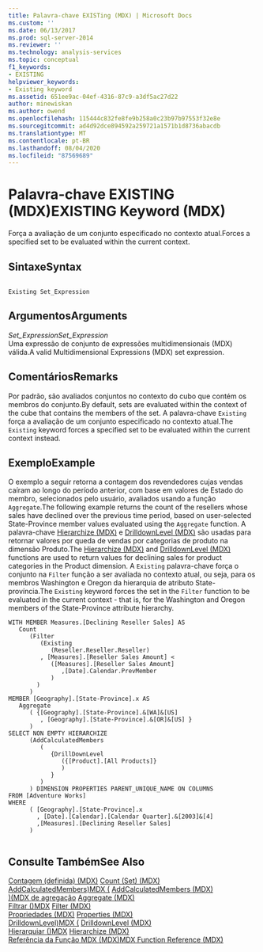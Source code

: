```yaml
---
title: Palavra-chave EXISTing (MDX) | Microsoft Docs
ms.custom: ''
ms.date: 06/13/2017
ms.prod: sql-server-2014
ms.reviewer: ''
ms.technology: analysis-services
ms.topic: conceptual
f1_keywords:
- EXISTING
helpviewer_keywords:
- Existing keyword
ms.assetid: 651ee9ac-04ef-4316-87c9-a3df5ac27d22
author: minewiskan
ms.author: owend
ms.openlocfilehash: 115444c832fe8fe9b258a0c23b97b97553f32e8e
ms.sourcegitcommit: ad4d92dce894592a259721a1571b1d8736abacdb
ms.translationtype: MT
ms.contentlocale: pt-BR
ms.lasthandoff: 08/04/2020
ms.locfileid: "87569689"
---
```

# <a name="existing-keyword-mdx"></a><span data-ttu-id="c217f-102">Palavra-chave EXISTING (MDX)</span><span class="sxs-lookup"><span data-stu-id="c217f-102">EXISTING Keyword (MDX)</span></span>
  <span data-ttu-id="c217f-103">Força a avaliação de um conjunto especificado no contexto atual.</span><span class="sxs-lookup"><span data-stu-id="c217f-103">Forces a specified set to be evaluated within the current context.</span></span>  
  
## <a name="syntax"></a><span data-ttu-id="c217f-104">Sintaxe</span><span class="sxs-lookup"><span data-stu-id="c217f-104">Syntax</span></span>  
  
```  
  
Existing Set_Expression  
```  
  
## <a name="arguments"></a><span data-ttu-id="c217f-105">Argumentos</span><span class="sxs-lookup"><span data-stu-id="c217f-105">Arguments</span></span>  
 <span data-ttu-id="c217f-106">*Set_Expression*</span><span class="sxs-lookup"><span data-stu-id="c217f-106">*Set_Expression*</span></span>  
 <span data-ttu-id="c217f-107">Uma expressão de conjunto de expressões multidimensionais (MDX) válida.</span><span class="sxs-lookup"><span data-stu-id="c217f-107">A valid Multidimensional Expressions (MDX) set expression.</span></span>  
  
## <a name="remarks"></a><span data-ttu-id="c217f-108">Comentários</span><span class="sxs-lookup"><span data-stu-id="c217f-108">Remarks</span></span>  
 <span data-ttu-id="c217f-109">Por padrão, são avaliados conjuntos no contexto do cubo que contém os membros do conjunto.</span><span class="sxs-lookup"><span data-stu-id="c217f-109">By default, sets are evaluated within the context of the cube that contains the members of the set.</span></span> <span data-ttu-id="c217f-110">A palavra-chave `Existing` força a avaliação de um conjunto especificado no contexto atual.</span><span class="sxs-lookup"><span data-stu-id="c217f-110">The `Existing` keyword forces a specified set to be evaluated within the current context instead.</span></span>  
  
## <a name="example"></a><span data-ttu-id="c217f-111">Exemplo</span><span class="sxs-lookup"><span data-stu-id="c217f-111">Example</span></span>  
 <span data-ttu-id="c217f-112">O exemplo a seguir retorna a contagem dos revendedores cujas vendas caíram ao longo do período anterior, com base em valores de Estado do membro, selecionados pelo usuário, avaliados usando a função `Aggregate`.</span><span class="sxs-lookup"><span data-stu-id="c217f-112">The following example returns the count of the resellers whose sales have declined over the previous time period, based on user-selected State-Province member values evaluated using the `Aggregate` function.</span></span> <span data-ttu-id="c217f-113">A palavra-chave [Hierarchize &#40;MDX&#41;](/sql/mdx/hierarchize-mdx) e [DrilldownLevel (MDX)](/sql/mdx/drilldownlevel-mdx) são usadas para retornar valores por queda de vendas por categorias de produto na dimensão Produto.</span><span class="sxs-lookup"><span data-stu-id="c217f-113">The [Hierarchize &#40;MDX&#41;](/sql/mdx/hierarchize-mdx) and [DrilldownLevel (MDX)](/sql/mdx/drilldownlevel-mdx) functions are used to return values for declining sales for product categories in the Product dimension.</span></span> <span data-ttu-id="c217f-114">A `Existing` palavra-chave força o conjunto na `Filter` função a ser avaliada no contexto atual, ou seja, para os membros Washington e Oregon da hierarquia de atributo State-província.</span><span class="sxs-lookup"><span data-stu-id="c217f-114">The `Existing` keyword forces the set in the `Filter` function to be evaluated in the current context - that is, for the Washington and Oregon members of the State-Province attribute hierarchy.</span></span>  
  
```  
WITH MEMBER Measures.[Declining Reseller Sales] AS  
   Count  
      (Filter  
         (Existing  
            (Reseller.Reseller.Reseller)  
         , [Measures].[Reseller Sales Amount] <   
            ([Measures].[Reseller Sales Amount]  
               ,[Date].Calendar.PrevMember  
            )  
        )  
      )  
MEMBER [Geography].[State-Province].x AS   
   Aggregate   
      ( {[Geography].[State-Province].&[WA]&[US]  
         , [Geography].[State-Province].&[OR]&[US] }   
      )  
SELECT NON EMPTY HIERARCHIZE   
      (AddCalculatedMembers   
         (   
            {DrillDownLevel  
               ({[Product].[All Products]}  
               )  
            }   
         )   
      ) DIMENSION PROPERTIES PARENT_UNIQUE_NAME ON COLUMNS   
FROM [Adventure Works]  
WHERE   
      ( [Geography].[State-Province].x  
        , [Date].[Calendar].[Calendar Quarter].&[2003]&[4]  
        ,[Measures].[Declining Reseller Sales]  
      )  
  
```  
  
## <a name="see-also"></a><span data-ttu-id="c217f-115">Consulte Também</span><span class="sxs-lookup"><span data-stu-id="c217f-115">See Also</span></span>  
 <span data-ttu-id="c217f-116">[Contagem &#40;definida&#41; &#40;MDX&#41;](/sql/mdx/count-set-mdx) </span><span class="sxs-lookup"><span data-stu-id="c217f-116">[Count &#40;Set&#41; &#40;MDX&#41;](/sql/mdx/count-set-mdx) </span></span>  
 <span data-ttu-id="c217f-117">[AddCalculatedMembers&#41;MDX &#40;](/sql/mdx/addcalculatedmembers-mdx) </span><span class="sxs-lookup"><span data-stu-id="c217f-117">[AddCalculatedMembers &#40;MDX&#41;](/sql/mdx/addcalculatedmembers-mdx) </span></span>  
 <span data-ttu-id="c217f-118">[&#41;&#40;MDX de agregação](/sql/mdx/aggregate-mdx) </span><span class="sxs-lookup"><span data-stu-id="c217f-118">[Aggregate &#40;MDX&#41;](/sql/mdx/aggregate-mdx) </span></span>  
 <span data-ttu-id="c217f-119">[Filtrar &#40;&#41;MDX](/sql/mdx/filter-mdx) </span><span class="sxs-lookup"><span data-stu-id="c217f-119">[Filter &#40;MDX&#41;](/sql/mdx/filter-mdx) </span></span>  
 <span data-ttu-id="c217f-120">[Propriedades &#40;MDX&#41;](/sql/mdx/properties-mdx) </span><span class="sxs-lookup"><span data-stu-id="c217f-120">[Properties &#40;MDX&#41;](/sql/mdx/properties-mdx) </span></span>  
 <span data-ttu-id="c217f-121">[DrilldownLevel&#41;MDX &#40;](/sql/mdx/drilldownlevel-mdx) </span><span class="sxs-lookup"><span data-stu-id="c217f-121">[DrilldownLevel &#40;MDX&#41;](/sql/mdx/drilldownlevel-mdx) </span></span>  
 <span data-ttu-id="c217f-122">[Hierarquiar &#40;&#41;MDX](/sql/mdx/hierarchize-mdx) </span><span class="sxs-lookup"><span data-stu-id="c217f-122">[Hierarchize &#40;MDX&#41;](/sql/mdx/hierarchize-mdx) </span></span>  
 [<span data-ttu-id="c217f-123">Referência da Função MDX &#40;MDX&#41;</span><span class="sxs-lookup"><span data-stu-id="c217f-123">MDX Function Reference &#40;MDX&#41;</span></span>](/sql/mdx/mdx-function-reference-mdx)  
  
  
